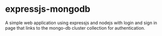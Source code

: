 # expressjs-mongodb
A simple web application using expressjs and nodejs with login and sign in page that links to the mongo-db cluster collection for authentication.

